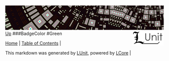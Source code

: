 ![](../Content/LUnit-banner-small.png "")
[<img style="float: right;" src="../Content/LUnit-logo-small.png">](../../README.md)
[Up](BadgeColor.md)
###BadgeColor
#Green

[Home](../../README.md) | [Table of Contents](../../TableOfContents.md) | 


This markdown was generated by [LUnit](https://github.com/CodeSingularity/LUnit), powered by [LCore](https://github.com/CodeSingularity/LCore) | 

